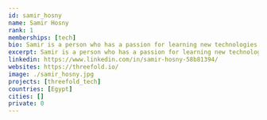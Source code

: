 ```yaml
---
id: samir_hosny
name: Samir Hosny
rank: 1
memberships: [tech]
bio: Samir is a person who has a passion for learning new technologies all the time, I got my Bachelor degree in Computer Science and then started working in the field of cloud computing since 5 years. I think that Threefold step in a place where no one go there before, touching the limits of technology and how it can help with the daily life actions of people.
excerpt: Samir is a person who has a passion for learning new technologies all the time.
linkedin: https://www.linkedin.com/in/samir-hosny-58b81394/
websites: https://threefold.io/
image: ./samir_hosny.jpg
projects: [threefold_tech]
countries: [Egypt]
cities: []
private: 0
---
```

